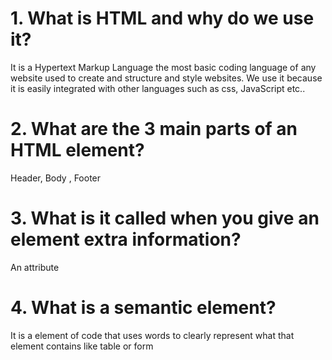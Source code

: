 # 1. What is HTML and why do we use it? 
It is a Hypertext Markup Language the most basic coding language of any website used to create and structure and style websites. We use it because it is easily integrated with other languages such as css, JavaScript etc..

# 2. What are the 3 main parts of an HTML element? 
Header, Body , Footer

# 3. What is it called when you give an element extra information? 
An attribute
# 4. What is a semantic element? 
It is a element of code that uses words to clearly represent what that element contains like 
table or form

